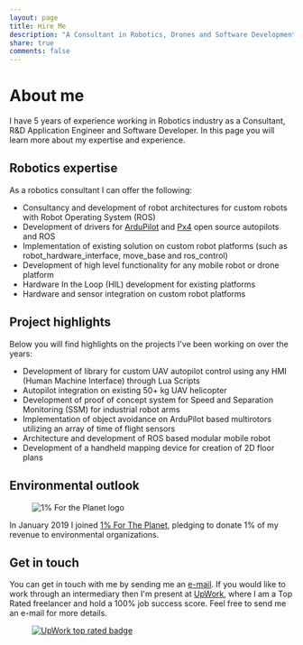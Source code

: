 ```yaml
---
layout: page
title: Hire Me
description: "A Consultant in Robotics, Drones and Software Development available for hire in Geneva Area and most of Europe. I'm also available for remote work."
share: true
comments: false
---
```


# About me

I have 5 years of experience working in Robotics industry as a Consultant, R&D Application Engineer and Software Developer. In this page you will learn more about my expertise and experience.

## Robotics expertise

As a robotics consultant I can offer the following:

* Consultancy and development of robot architectures for custom robots with Robot Operating System (ROS)
* Development of drivers for [ArduPilot](http://ardupilot.org/copter/) and [Px4](https://px4.io/) open source autopilots and ROS
* Implementation of existing solution on custom robot platforms (such as robot_hardware_interface, move_base and ros_control)
* Development of high level functionality for any mobile robot or drone platform
* Hardware In the Loop (HIL) development for existing platforms
* Hardware and sensor integration on custom robot platforms

## Project highlights

Below you will find highlights on the projects I've been working on over the years:

* Development of library for custom UAV autopilot control using any HMI (Human Machine Interface) through Lua Scripts
* Autopilot integration on existing 50+ kg UAV helicopter
* Development of proof of concept system for Speed and Separation Monitoring (SSM) for industrial robot arms
* Implementation of object avoidance on ArduPilot based multirotors utilizing an array of time of flight sensors
* Architecture and development of ROS based modular mobile robot
* Development of a handheld mapping device for creation of 2D floor plans

## Environmental outlook

<figure class="half center">
  <img src="{{site.url}}/images/Member_Logo.png" alt="1% For the Planet logo">
  <!-- <figcaption>Livox scan patterns</figcaption> -->
</figure>

In January 2019 I joined [1% For The Planet](https://www.onepercentfortheplanet.org/), pledging to donate 1% of my revenue to environmental organizations.

## Get in touch

You can get in touch with me by sending me an [e-mail](mailto:contact@msadowski.ch). If you would like to work through an intermediary then I'm present at [UpWork](https://www.upwork.com/o/profiles/users/~0196b3ccb97605e632/), where I am a Top Rated freelancer and hold a 100% job success score. Feel free to send me an e-mail for more details.

<figure class="half center">
  <a href="https://www.upwork.com/o/profiles/users/~0196b3ccb97605e632/">
  <img src="{{site.url}}/images/UpWork-Top-Rated.jpg" alt="UpWork top rated badge">
  </a>
</figure>
